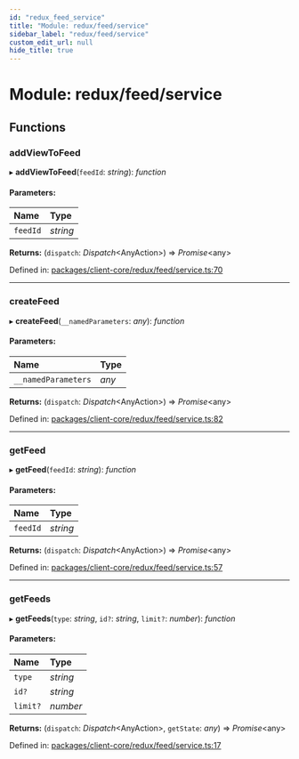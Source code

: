 ```yaml
---
id: "redux_feed_service"
title: "Module: redux/feed/service"
sidebar_label: "redux/feed/service"
custom_edit_url: null
hide_title: true
---
```


# Module: redux/feed/service

## Functions

### addViewToFeed

▸ **addViewToFeed**(`feedId`: *string*): *function*

#### Parameters:

Name | Type |
:------ | :------ |
`feedId` | *string* |

**Returns:** (`dispatch`: *Dispatch*<AnyAction\>) => *Promise*<any\>

Defined in: [packages/client-core/redux/feed/service.ts:70](https://github.com/xr3ngine/xr3ngine/blob/66a84a950/packages/client-core/redux/feed/service.ts#L70)

___

### createFeed

▸ **createFeed**(`__namedParameters`: *any*): *function*

#### Parameters:

Name | Type |
:------ | :------ |
`__namedParameters` | *any* |

**Returns:** (`dispatch`: *Dispatch*<AnyAction\>) => *Promise*<any\>

Defined in: [packages/client-core/redux/feed/service.ts:82](https://github.com/xr3ngine/xr3ngine/blob/66a84a950/packages/client-core/redux/feed/service.ts#L82)

___

### getFeed

▸ **getFeed**(`feedId`: *string*): *function*

#### Parameters:

Name | Type |
:------ | :------ |
`feedId` | *string* |

**Returns:** (`dispatch`: *Dispatch*<AnyAction\>) => *Promise*<any\>

Defined in: [packages/client-core/redux/feed/service.ts:57](https://github.com/xr3ngine/xr3ngine/blob/66a84a950/packages/client-core/redux/feed/service.ts#L57)

___

### getFeeds

▸ **getFeeds**(`type`: *string*, `id?`: *string*, `limit?`: *number*): *function*

#### Parameters:

Name | Type |
:------ | :------ |
`type` | *string* |
`id?` | *string* |
`limit?` | *number* |

**Returns:** (`dispatch`: *Dispatch*<AnyAction\>, `getState`: *any*) => *Promise*<any\>

Defined in: [packages/client-core/redux/feed/service.ts:17](https://github.com/xr3ngine/xr3ngine/blob/66a84a950/packages/client-core/redux/feed/service.ts#L17)
